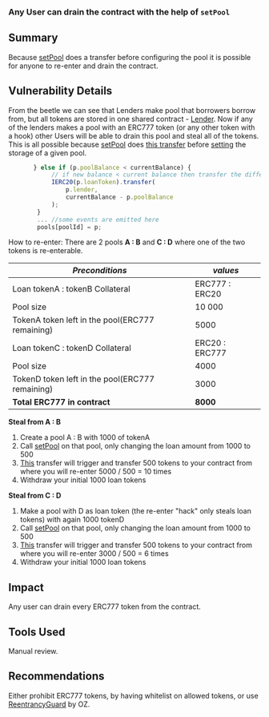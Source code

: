 ### Any User can drain the contract with the help of `setPool` 

## Summary
Because [setPool](https://github.com/Cyfrin/2023-07-beedle/blob/main/src/Lender.sol#L130-L176) does a transfer before configuring the pool it is possible for anyone to re-enter and drain the contract.

## Vulnerability Details
From the beetle we can see that Lenders make pool that borrowers borrow from, but all tokens are stored in one shared contract - [Lender](https://github.com/Cyfrin/2023-07-beedle/blob/main/src/Lender.sol). Now if any of the lenders makes a pool with an ERC777 token (or any other token with a hook) other Users will be able to drain this pool and steal all of the tokens. This is all possible because  [setPool](https://github.com/Cyfrin/2023-07-beedle/blob/main/src/Lender.sol#L130-L176) does [this transfer](https://github.com/Cyfrin/2023-07-beedle/blob/main/src/Lender.sol#L157-L163) before [setting](https://github.com/Cyfrin/2023-07-beedle/blob/main/src/Lender.sol#L175) the storage of a given pool.
```jsx
       } else if (p.poolBalance < currentBalance) {
            // if new balance < current balance then transfer the difference back to the lender
            IERC20(p.loanToken).transfer(
                p.lender,
                currentBalance - p.poolBalance
            );
        }
        ... //some events are emitted here
        pools[poolId] = p;
```

How to re-enter:
There are 2 pools **A : B** and **C : D** where one of the two tokens is re-enterable.

| *Preconditions*                                 | *values*       |
|-------------------------------------------------|----------------|
| Loan tokenA : tokenB Collateral                 | ERC777 : ERC20 |
| Pool size                                       | 10 000         |
| TokenA token left in the pool(ERC777 remaining) | 5000           |
| Loan tokenC : tokenD Collateral                 | ERC20 : ERC777 |
| Pool size                                       | 4000           |
| TokenD token left in the pool(ERC777 remaining) | 3000           |
| **Total ERC777 in contract**                    | **8000**       |

**Steal from A : B**

1. Create a pool A : B with 1000 of tokenA
2. Call [setPool](https://github.com/Cyfrin/2023-07-beedle/blob/main/src/Lender.sol#L130-L176) on that pool, only changing the loan amount from 1000 to 500
3. [This](https://github.com/Cyfrin/2023-07-beedle/blob/main/src/Lender.sol#L157-L163) transfer will trigger and transfer 500 tokens to your contract from where you will re-enter 5000 / 500 = 10 times
4. Withdraw your initial 1000 loan tokens 

**Steal from C : D**

1. Make a pool with D as loan token (the re-enter "hack" only steals loan tokens) with again 1000 tokenD
2. Call [setPool](https://github.com/Cyfrin/2023-07-beedle/blob/main/src/Lender.sol#L130-L176) on that pool, only changing the loan amount from 1000 to 500
3. [This](https://github.com/Cyfrin/2023-07-beedle/blob/main/src/Lender.sol#L157-L163) transfer will trigger and transfer 500 tokens to your contract from where you will re-enter 3000 / 500 = 6 times
4. Withdraw your initial 1000 loan tokens 

## Impact
Any user can drain every ERC777 token from the contract.
 
## Tools Used
Manual review.

## Recommendations
Either prohibit ERC777 tokens, by having whitelist on allowed tokens, or use [ReentrancyGuard](https://github.com/OpenZeppelin/openzeppelin-contracts/blob/master/contracts/security/ReentrancyGuard.sol) by OZ.